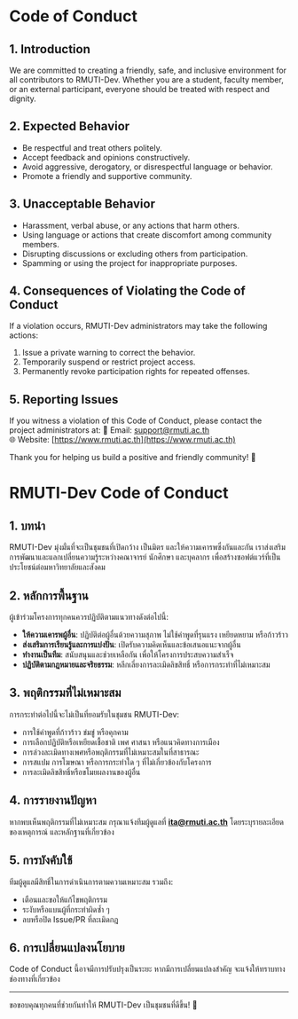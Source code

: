 # Code of Conduct

## 1. Introduction
We are committed to creating a friendly, safe, and inclusive environment for all contributors to RMUTI-Dev. Whether you are a student, faculty member, or an external participant, everyone should be treated with respect and dignity.

## 2. Expected Behavior
- Be respectful and treat others politely.
- Accept feedback and opinions constructively.
- Avoid aggressive, derogatory, or disrespectful language or behavior.
- Promote a friendly and supportive community.

## 3. Unacceptable Behavior
- Harassment, verbal abuse, or any actions that harm others.
- Using language or actions that create discomfort among community members.
- Disrupting discussions or excluding others from participation.
- Spamming or using the project for inappropriate purposes.

## 4. Consequences of Violating the Code of Conduct
If a violation occurs, RMUTI-Dev administrators may take the following actions:
1. Issue a private warning to correct the behavior.
2. Temporarily suspend or restrict project access.
3. Permanently revoke participation rights for repeated offenses.

## 5. Reporting Issues
If you witness a violation of this Code of Conduct, please contact the project administrators at:
📧 Email: support@rmuti.ac.th  
🌐 Website: [https://www.rmuti.ac.th](https://www.rmuti.ac.th)

Thank you for helping us build a positive and friendly community! 🚀

# RMUTI-Dev Code of Conduct

## 1. บทนำ
RMUTI-Dev มุ่งมั่นที่จะเป็นชุมชนที่เปิดกว้าง เป็นมิตร และให้ความเคารพซึ่งกันและกัน เราส่งเสริมการพัฒนาและแลกเปลี่ยนความรู้ระหว่างคณาจารย์ นักศึกษา และบุคลากร เพื่อสร้างซอฟต์แวร์ที่เป็นประโยชน์ต่อมหาวิทยาลัยและสังคม

## 2. หลักการพื้นฐาน
ผู้เข้าร่วมโครงการทุกคนควรปฏิบัติตามแนวทางดังต่อไปนี้:
- **ให้ความเคารพผู้อื่น**: ปฏิบัติต่อผู้อื่นด้วยความสุภาพ ไม่ใช้คำพูดที่รุนแรง เหยียดหยาม หรือก้าวร้าว
- **ส่งเสริมการเรียนรู้และการแบ่งปัน**: เปิดรับความคิดเห็นและข้อเสนอแนะจากผู้อื่น
- **ทำงานเป็นทีม**: สนับสนุนและช่วยเหลือกัน เพื่อให้โครงการประสบความสำเร็จ
- **ปฏิบัติตามกฎหมายและจริยธรรม**: หลีกเลี่ยงการละเมิดลิขสิทธิ์ หรือการกระทำที่ไม่เหมาะสม

## 3. พฤติกรรมที่ไม่เหมาะสม
การกระทำต่อไปนี้จะไม่เป็นที่ยอมรับในชุมชน RMUTI-Dev:
- การใช้คำพูดที่ก้าวร้าว ข่มขู่ หรือคุกคาม
- การเลือกปฏิบัติหรือเหยียดเชื้อชาติ เพศ ศาสนา หรือแนวคิดทางการเมือง
- การล่วงละเมิดทางเพศหรือพฤติกรรมที่ไม่เหมาะสมในที่สาธารณะ
- การสแปม การโฆษณา หรือการกระทำใด ๆ ที่ไม่เกี่ยวข้องกับโครงการ
- การละเมิดลิขสิทธิ์หรือขโมยผลงานของผู้อื่น

## 4. การรายงานปัญหา
หากพบเห็นพฤติกรรมที่ไม่เหมาะสม กรุณาแจ้งทีมผู้ดูแลที่ **ita@rmuti.ac.th** โดยระบุรายละเอียดของเหตุการณ์ และหลักฐานที่เกี่ยวข้อง

## 5. การบังคับใช้
ทีมผู้ดูแลมีสิทธิ์ในการดำเนินการตามความเหมาะสม รวมถึง:
- เตือนและขอให้แก้ไขพฤติกรรม
- ระงับหรือแบนผู้ที่กระทำผิดซ้ำ ๆ
- ลบหรือปิด Issue/PR ที่ละเมิดกฎ

## 6. การเปลี่ยนแปลงนโยบาย
Code of Conduct นี้อาจมีการปรับปรุงเป็นระยะ หากมีการเปลี่ยนแปลงสำคัญ จะแจ้งให้ทราบทางช่องทางที่เกี่ยวข้อง

---

ขอขอบคุณทุกคนที่ช่วยกันทำให้ RMUTI-Dev เป็นชุมชนที่ดีขึ้น! 🚀
